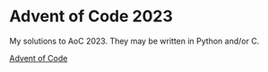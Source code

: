 # Advent of Code 2023

My solutions to AoC 2023. They may be written in Python and/or C.

[Advent of Code](https://adventofcode.com/2023)
